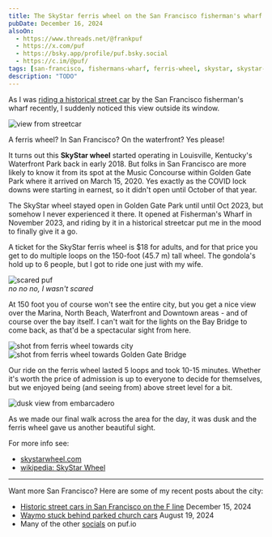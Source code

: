```yaml
---
title: The SkyStar ferris wheel on the San Francisco fisherman's wharf
pubDate: December 16, 2024
alsoOn:
  - https://www.threads.net/@frankpuf
  - https://x.com/puf
  - https://bsky.app/profile/puf.bsky.social
  - https://c.im/@puf/
tags: [san-francisco, fishermans-wharf, ferris-wheel, skystar, skystar-wheel]
description: "TODO"
---
```


As I was [riding a historical street car]() by the San Francisco fisherman's wharf recently, I suddenly noticed this view outside its window.

![view from streetcar](https://i.imgur.com/pUs6RTO.png)

A ferris wheel? In San Francisco? On the waterfront? Yes please!

It turns out this **SkyStar wheel** started operating in Louisville, Kentucky's Waterfront Park back in early 2018. But folks in San Francisco are more likely to know it from its spot at the Music Concourse within Golden Gate Park where it arrived on March 15, 2020. Yes exactly as the COVID lock downs were starting in earnest, so it didn't open until October of that year. 

The SkyStar wheel stayed open in Golden Gate Park until until Oct 2023, but somehow I never experienced it there. It opened at Fisherman's Wharf in November 2023, and riding by it in a historical streetcar put me in the mood to finally give it a go.

A ticket for the SkyStar ferris wheel is $18 for adults, and for that price you get to do multiple loops on the 150-foot (45.7 m) tall wheel. The gondola's hold up to 6 people, but I got to ride one just with my wife.

![scared puf](https://i.imgur.com/XRykvec.png)\
*no no no, I wasn't scared*

At 150 foot you of course won't see the entire city, but you get a nice view over the Marina, North Beach, Waterfront and Downtown areas - and of course over the bay itself. I can't wait for the lights on the Bay Bridge to come back, as that'd be a spectacular sight from here.

![shot from ferris wheel towards city](https://i.imgur.com/iMKFPQd.png)
![shot from ferris wheel towards Golden Gate Bridge](https://i.imgur.com/y0nbdLE.png)

Our ride on the ferris wheel lasted 5 loops and took 10-15 minutes. Whether it's worth the price of admission is up to everyone to decide for themselves, but we enjoyed being (and seeing from) above street level for a bit.

![dusk view from embarcadero](https://i.imgur.com/hpsGOsv.png)

As we made our final walk across the area for the day, it was dusk and the ferris wheel gave us another beautiful sight.

For more info see:

* [skystarwheel.com](https://www.skystarwheel.com/)
* [wikipedia: SkyStar Wheel](https://en.wikipedia.org/wiki/SkyStar_Wheel)

---

Want more San Francisco? Here are some of my recent posts about the city:

* [Historic street cars in San Francisco on the F line](/socials/2024-12-15-historic-street-cars-on-the-f-line) December 15, 2024
* [Waymo stuck behind parked church cars](/socials/2024-08-19-waymo-stuck-behind-parked-church-cars) August 19, 2024
* Many of the other [socials](/socials) on puf.io